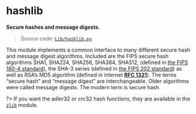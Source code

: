 # hashlib

**Secure hashes and message digests.**

> Source code: [`Lib/hashlib.py`](https://github.com/python/cpython/tree/3.12/Lib/hashlib.py)

This module implements a common interface to many different secure hash and message digest algorithms. Included are the FIPS secure hash algorithms SHA1, SHA224, SHA256, SHA384, SHA512, (defined in [the FIPS 180-4 standard](https://csrc.nist.gov/publications/detail/fips/180/4/final)), the SHA-3 series (defined in [the FIPS 202 standard](https://csrc.nist.gov/publications/detail/fips/202/final)) as well as RSA’s MD5 algorithm (defined in internet [**RFC 1321**](https://datatracker.ietf.org/doc/html/rfc1321.html)). The terms “secure hash” and “message digest” are interchangeable. Older algorithms were called message digests. The modern term is secure hash.

?> If you want the adler32 or crc32 hash functions, they are available in the [`zlib`](/modules/zlib/) module.